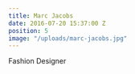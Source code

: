 ```yaml
---
title: Marc Jacobs
date: 2016-07-20 15:37:00 Z
position: 5
image: "/uploads/marc-jacobs.jpg"
---
```


Fashion Designer
